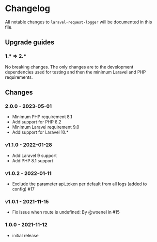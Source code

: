 # Changelog

All notable changes to `laravel-request-logger` will be documented in this file.

## Upgrade guides

### 1.* => 2.*

No breaking changes. The only changes are to the development dependencies used for testing and then the minimum Laravel and PHP requirements.

## Changes

### 2.0.0 - 2023-05-01

- Minimum PHP requirement 8.1
- Add support for PHP 8.2
- Minimum Laravel requirement 9.0
- Add support for Laravel 10.*

### v1.1.0 - 2022-01-28

- Add Laravel 9 support
- Add PHP 8.1 support

### v1.0.2 - 2022-01-11

- Exclude the parameter api_token per default from all logs (added to config) #17

### v1.0.1 - 2021-11-15

- Fix issue when route is undefined: By @woenel in #15

### 1.0.0 - 2021-11-12

- initial release
